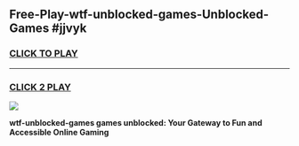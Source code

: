 
## Free-Play-wtf-unblocked-games-Unblocked-Games #jjvyk
<h3>
<a href="https://news.freeplayer.one?title=wtf-unblocked-games&ref=8M">CLICK TO PLAY</a></h3>
<hr>

<h3>
<a href="https://news.freeplayer.one?title=wtf-unblocked-games&ref=8M">CLICK 2 PLAY</a>
  
</h3>

<a href="https://news.freeplayer.one?title=wtf-unblocked-games&ref=8M"><img src="https://clearcache.store/games.png"></a>


**wtf-unblocked-games games unblocked: Your Gateway to Fun and Accessible Online Gaming**
